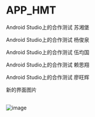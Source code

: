 ﻿# APP_HMT
Android Studio上的合作测试
苏湘堡

Android Studio上的合作测试
杨俊泉

Android Studio上的合作测试
伍均国

Android Studio上的合作测试
赖思翔

Android Studio上的合作测试
廖旺辉


新的界面图片</br></br>

 ![image](https://github.com/1136535305/APP_HMT/blob/branch1/images/demo8.gif)
